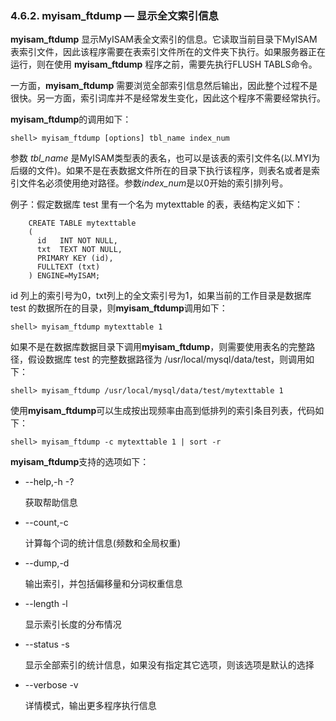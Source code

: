 ### 4.6.2. myisam_ftdump — 显示全文索引信息

**myisam\_ftdump** 显示MyISAM表全文索引的信息。它读取当前目录下MyISAM表索引文件，因此该程序需要在表索引文件所在的文件夹下执行。如果服务器正在运行，则在使用 **myisam\_ftdump** 程序之前，需要先执行FLUSH TABLS命令。

一方面，**myisam\_ftdump** 需要浏览全部索引信息然后输出，因此整个过程不是很快。另一方面，索引词库并不是经常发生变化，因此这个程序不需要经常执行。

**myisam\_ftdump**的调用如下：
```mysql
shell> myisam_ftdump [options] tbl_name index_num
```

参数 *tbl\_name* 是MyISAM类型表的表名，也可以是该表的索引文件名(以.MYI为后缀的文件)。如果不是在表数据文件所在的目录下执行该程序，则表名或者是索引文件名必须使用绝对路径。参数*index\_num*是以0开始的索引排列号。

例子：假定数据库 test 里有一个名为 mytexttable 的表，表结构定义如下：
```mysql
	CREATE TABLE mytexttable
	(
	  id   INT NOT NULL,
	  txt  TEXT NOT NULL,
	  PRIMARY KEY (id),
	  FULLTEXT (txt)
	) ENGINE=MyISAM;
```

id 列上的索引号为0，txt列上的全文索引号为1，如果当前的工作目录是数据库 test 的数据所在的目录，则**myisam_ftdump**调用如下：
```mysql
shell> myisam_ftdump mytexttable 1
```

如果不是在数据库数据目录下调用**myisam_ftdump**，则需要使用表名的完整路径，假设数据库 test 的完整数据路径为 /usr/local/mysql/data/test，则调用如下：
```mysql
shell> myisam_ftdump /usr/local/mysql/data/test/mytexttable 1
```
使用**myisam_ftdump**可以生成按出现频率由高到低排列的索引条目列表，代码如下：
```mysql
shell> myisam_ftdump -c mytexttable 1 | sort -r
```

**myisam_ftdump**支持的选项如下：

* --help,-h -?
	
	获取帮助信息

* --count,-c

	计算每个词的统计信息(频数和全局权重)

* --dump,-d

	输出索引，并包括偏移量和分词权重信息

* --length -l

	显示索引长度的分布情况

* --status -s

	显示全部索引的统计信息，如果没有指定其它选项，则该选项是默认的选择

* --verbose -v

	详情模式，输出更多程序执行信息

